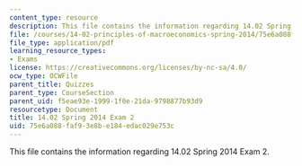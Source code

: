 ```yaml
---
content_type: resource
description: This file contains the information regarding 14.02 Spring 2014 Exam 2.
file: /courses/14-02-principles-of-macroeconomics-spring-2014/75e6a088faf93e8be184edac029e753c_MIT14_02S14_Exam2_S11.pdf
file_type: application/pdf
learning_resource_types:
- Exams
license: https://creativecommons.org/licenses/by-nc-sa/4.0/
ocw_type: OCWFile
parent_title: Quizzes
parent_type: CourseSection
parent_uid: f5eae93e-1999-1f0e-21da-9798877b93d9
resourcetype: Document
title: 14.02 Spring 2014 Exam 2
uid: 75e6a088-faf9-3e8b-e184-edac029e753c
---
```

This file contains the information regarding 14.02 Spring 2014 Exam 2.